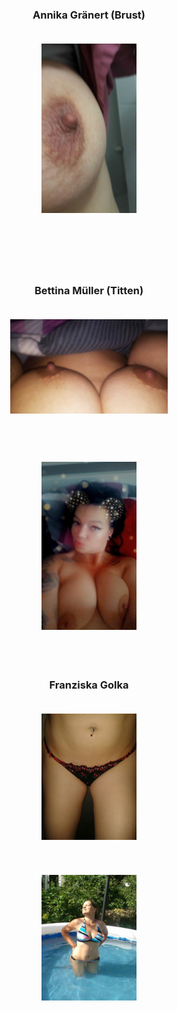 <div align="center"><h3>Annika Gränert (Brust)</h>
<br>
<br>
<p><img src="https://raw.githubusercontent.com/ACK3RM1NN/AGT13/main/Content/Files/Working/Private_Content_014.jpg" width=30%></img></p>
<br></div>
<br>
<br>
<div align="center"><h3>Bettina Müller (Titten)</h>
<br>
<br>
<p><img src="https://raw.githubusercontent.com/ACK3RM1NN/AGT13/main/Content/Files/Working/Private_Content_022.jpg" width=50%></img></p>
<br>
<br>
<p><img src="https://raw.githubusercontent.com/ACK3RM1NN/AGT13/main/Content/Files/Working/Private_Content_023.jpg" width=30%></img></p></div>
<br>
<br>
<div align="center"><h3>Franziska Golka</h>
<br>
<br>
<p><img src="https://raw.githubusercontent.com/ACK3RM1NN/AGT13/main/Content/Files/Working/Private_Content_062.jpg" width=30%></img></p>
<br>
<p><img src="https://raw.githubusercontent.com/ACK3RM1NN/AGT13/main/Content/Files/Working/Private_Content_063.jpg" width=30%></img></p>
